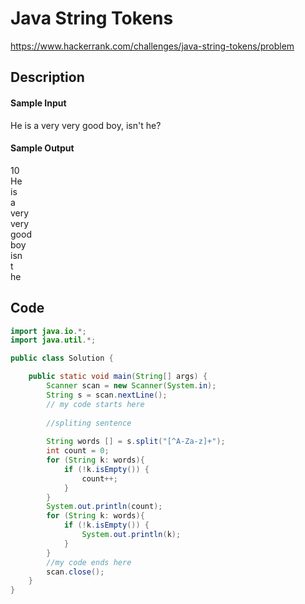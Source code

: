 # Java String Tokens
https://www.hackerrank.com/challenges/java-string-tokens/problem

## Description
#### Sample Input

He is a very very good boy, isn't he?
#### Sample Output

10   
He    
is<br>
a<br>
very<br>
very<br>
good<br>
boy<br>
isn<br>
t<br>
he<br>

## Code
```java
import java.io.*;
import java.util.*;

public class Solution {

    public static void main(String[] args) {
        Scanner scan = new Scanner(System.in);
        String s = scan.nextLine();
        // my code starts here
        
        //spliting sentence
        
        String words [] = s.split("[^A-Za-z]+");
        int count = 0;
        for (String k: words){
            if (!k.isEmpty()) {
                count++;
            }
        }
        System.out.println(count);
        for (String k: words){
            if (!k.isEmpty()) {
                System.out.println(k);
            }
        }
        //my code ends here
        scan.close();
    }
}
```
